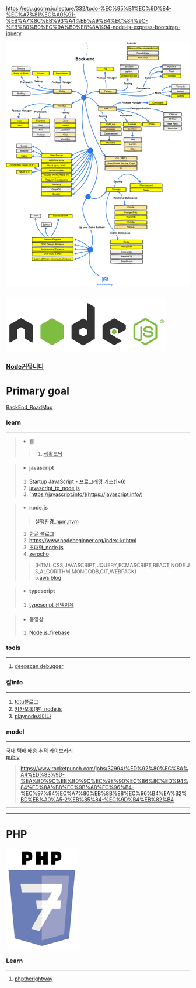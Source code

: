 https://edu.goorm.io/lecture/332/todo-%EC%95%B1%EC%9D%84-%EC%A7%81%EC%A0%91-%EB%A7%8C%EB%93%A4%EB%A9%B4%EC%84%9C-%EB%B0%B0%EC%9A%B0%EB%8A%94-node-js-express-bootstrap-jquery  

![screensh](./img/backend-roadmap.png)  

![screensh](./img/ndoe.PNG)  
### [Node커뮤니티](https://nodejs.github.io/nodejs-ko/articles/2017/11/07/release-v8.9.1/)  

# Primary goal  
[BackEnd_RoadMap](http://12bme.tistory.com/53)

### learn
- - -
> * 웹   
>> 1. [생활코딩](https://opentutorials.org/course/1)

>* #### javascript
>1. [Startup JavaScript - 프로그래밍 기초(1~6)](https://www.slideshare.net/circulus_official/1startup-javascript)  
>2. [javascript_to_node.js](https://www.slideshare.net/circulus_official/1startup-javascript)
>3. [https://javascript.info/](https://javascript.info/)

>* #### node.js
  >>[실행환경_npm,nvm](https://www.holaxprogramming.com/2017/10/30/node-environments/)  
>1. [한글 블로그](http://blog.naver.com/agilesoft/220981582724)  
>2. https://www.nodebeginner.org/index-kr.html  
>3. [조대협_node.js](http://bcho.tistory.com/tag/node.js)  
>4. [<Z> zerocho](https://www.zerocho.com/category/NodeJS?page=2)
  >> (HTML,CSS,JAVASCRIPT,JQUERY,ECMASCRIPT,REACT,NODE.JS,ALGORITHM,MONGODB,GIT,WEBPACK)  
>5.[aws blog](https://cheese10yun.github.io/Node-AWS-Nginx/)  

>* #### typescript  
>1. [typescript 선택이유](https://medium.com/@constell99/%EC%9A%B0%EB%A6%AC%EA%B0%80-typescript%EB%A5%BC-%EC%84%A0%ED%83%9D%ED%95%9C-%EC%9D%B4%EC%9C%A0-b0a423654f1e)  

>* #### 동영상
>1. [Node.js_firebase](https://www.youtube.com/playlist?list=PLmdU__e_zPf8lxSK7SS1O4BaH43PlS-Ru)  

### tools
- - -
1. [deepscan debugger](https://deepscan.io/home/)  

### 잡info
- - - 
1. [totu블로그](http://totuworld.github.io/)  
2. [카카오톡(봇)_node.js](https://cheese10yun.github.io/kakao-bot-node/)  
3. [playnode세미나](http://playnode.io/2016/)  

### model
- - -
[국내 택배 배송 추적 라이브러리](https://flosdor.github.io/delibee/)  
[publy](https://publy.co/)  
> https://www.rocketpunch.com/jobs/32994/%ED%92%80%EC%8A%A4%ED%83%9D-%EA%B0%9C%EB%B0%9C%EC%9E%90%EC%86%8C%ED%94%84%ED%8A%B8%EC%9B%A8%EC%96%B4-%EC%97%94%EC%A7%80%EB%8B%88%EC%96%B4%EA%B2%BD%EB%A0%A5-2%EB%85%84-%EC%9D%B4%EB%82%B4  


- - -
- - -

# PHP  
![screensh](./img/php.PNG)  

### Learn
- - -
1. [phptherightway](http://www.phptherightway.com/)  
